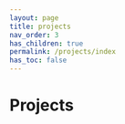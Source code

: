 ```yaml
---
layout: page
title: projects
nav_order: 3
has_children: true
permalink: /projects/index
has_toc: false
---
```


# Projects
